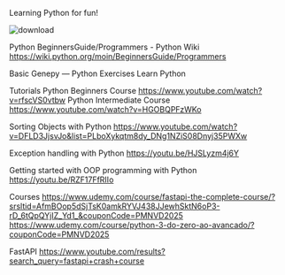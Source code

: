 Learning Python for fun! 

![download](https://github.com/user-attachments/assets/01532d41-91f4-4684-9d2a-c11cddfe59da)

Python
BeginnersGuide/Programmers - Python Wiki
https://wiki.python.org/moin/BeginnersGuide/Programmers

Basic
Genepy — Python Exercises
Learn Python

Tutorials
Python Beginners Course
https://www.youtube.com/watch?v=rfscVS0vtbw
Python Intermediate Course
https://www.youtube.com/watch?v=HGOBQPFzWKo

Sorting Objects with Python
https://www.youtube.com/watch?v=DFLD3JjsvJo&list=PLboXykqtm8dy_DNg1NZiS08Dnyj35PWXw

Exception handling with Python
https://youtu.be/HJSLyzm4j6Y

Getting started with OOP programming with Python
https://youtu.be/RZF17FfRIIo

Courses
https://www.udemy.com/course/fastapi-the-complete-course/?srsltid=AfmBOop5dSjTsK0amkRYVJ438JJewhSktN6oP3-rD_6tQpQYjIZ_Yd1_&couponCode=PMNVD2025
https://www.udemy.com/course/python-3-do-zero-ao-avancado/?couponCode=PMNVD2025

FastAPI
https://www.youtube.com/results?search_query=fastapi+crash+course
